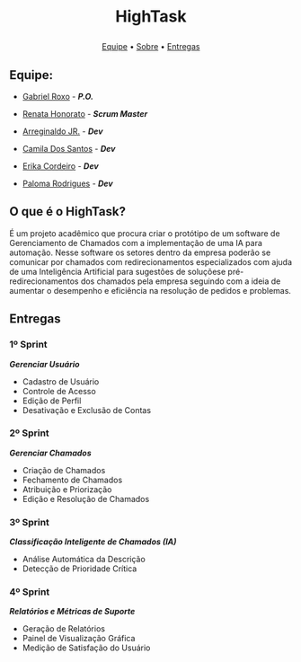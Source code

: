 # <p align=center> HighTask
<p align="center">
   <a href="#equipe">Equipe</a> •
   <a href="#o-que-e-o-hightask">Sobre</a> •
   <a href="#entregas">Entregas</a>
</p>

## Equipe:
- [Gabriel Roxo](https://github.com/Kanekovisks) - ***P.O.***

- [Renata Honorato](https://github.com/reh2212) - ***Scrum Master***

- [Arreginaldo JR.](https://github.com/arreginaldo) - ***Dev***

- [Camila Dos Santos](https://github.com/camilape-dev) - ***Dev***

- [Erika Cordeiro](https://github.com/apserika) - ***Dev***

- [Paloma Rodrigues]() - ***Dev***

## O que é o HighTask?
É um projeto acadêmico que procura criar o protótipo de um software de Gerenciamento de Chamados com a implementação de uma IA para automação. Nesse software os setores dentro da empresa poderão se comunicar por chamados com redirecionamentos especializados com ajuda de uma Inteligência Artificial para sugestões de soluçõese pré-redirecionamentos dos chamados pela empresa seguindo com a ideia de aumentar o desempenho e eficiência na resolução de pedidos e problemas. 

## Entregas
### 1º Sprint
***Gerenciar Usuário***
   - Cadastro de Usuário
   - Controle de Acesso
   - Edição de Perfil
   - Desativação e Exclusão de Contas

### 2º Sprint
***Gerenciar Chamados***
   - Criação de Chamados
   - Fechamento de Chamados
   - Atribuição e Priorização
   - Edição e Resolução de Chamados

### 3º Sprint
***Classificação Inteligente de Chamados (IA)***
   - Análise Automática da Descrição
   - Detecção de Prioridade Crítica

### 4º Sprint
***Relatórios e Métricas de Suporte***
   - Geração de Relatórios
   - Painel de Visualização Gráfica
   - Medição de Satisfação do Usuário
